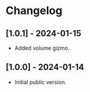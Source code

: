 # Changelog


## [1.0.1] - 2024-01-15

- Added volume gizmo.


## [1.0.0] - 2024-01-14

- Initial public version.
